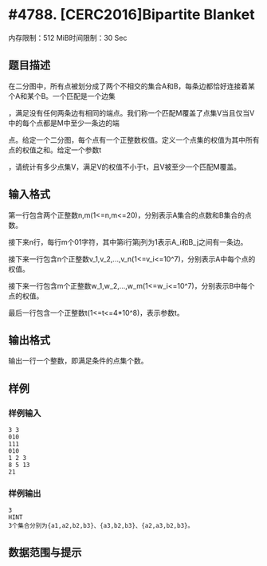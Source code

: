# #4788. [CERC2016]Bipartite Blanket

内存限制：512 MiB时间限制：30 Sec

## 题目描述

在二分图中，所有点被划分成了两个不相交的集合A和B，每条边都恰好连接着某个A和某个B。一个匹配是一个边集

，满足没有任何两条边有相同的端点。我们称一个匹配M覆盖了点集V当且仅当V中的每个点都是M中至少一条边的端

点。给定一个二分图，每个点有一个正整数权值。定义一个点集的权值为其中所有点的权值之和。给定一个参数t

，请统计有多少点集V，满足V的权值不小于t，且V被至少一个匹配M覆盖。

## 输入格式

第一行包含两个正整数n,m(1<=n,m<=20)，分别表示A集合的点数和B集合的点数。

接下来n行，每行m个01字符，其中第i行第j列为1表示A_i和B_j之间有一条边。

接下来一行包含n个正整数v_1,v_2,...,v_n(1<=v_i<=10^7)，分别表示A中每个点的权值。

接下来一行包含m个正整数w_1,w_2,...,w_m(1<=w_i<=10^7)，分别表示B中每个点的权值。

最后一行包含一个正整数t(1<=t<=4*10^8)，表示参数t。

## 输出格式

输出一行一个整数，即满足条件的点集个数。

## 样例

### 样例输入

    
    3 3
    010
    111
    010
    1 2 3
    8 5 13
    21
    

### 样例输出

    
    3
    HINT
    3个集合分别为{a1,a2,b2,b3}、{a3,b2,b3}、{a2,a3,b2,b3}。
    

## 数据范围与提示
